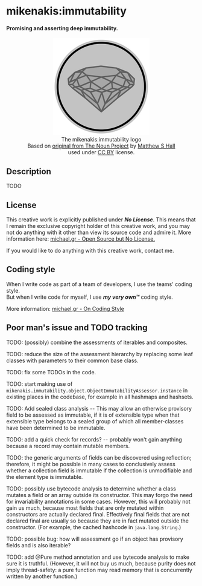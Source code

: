 # mikenakis:immutability
#### Promising and asserting deep immutability.

<p align="center">
<img title="mikenakis:immutability logo" src="mikenakis-immutability.svg" width="256"/><br/>
The mikenakis:immutability logo<br/>
Based on <a href="https://thenounproject.com/icon/diamond-32841/">original from The Noun Project</a> by <a href="https://thenounproject.com/mthw/">Matthew S Hall</a><br/>
used under <a href="https://creativecommons.org/licenses/by/3.0/us/legalcode">CC BY</a> license.
</p>

## Description

TODO

## License

This creative work is explicitly published under ***No License***. 
This means that I remain the exclusive copyright holder of this creative work, 
and you may not do anything with it other than view its source code and admire it. 
More information here: [michael.gr - Open Source but No License.](https://blog.michael.gr/2018/04/open-source-but-no-license.html)

If you would like to do anything with this creative work, contact me.

## Coding style

When I write code as part of a team of developers, I use the teams' coding style.  
But when I write code for myself, I use _**my very own™**_ coding style.

More information: [michael.gr - On Coding Style](https://blog.michael.gr/2018/04/on-coding-style.html)

## Poor man's issue and TODO tracking

TODO: (possibly) combine the assessments of iterables and composites.

TODO: reduce the size of the assessment hierarchy by replacing some leaf classes with parameters to their common base 
class.
                  
TODO: fix some TODOs in the code.

TODO: start making use of `mikenakis.immutability.object.ObjectImmutabilityAssessor.instance` in existing places in the 
codebase, for example in all hashmaps and hashsets.

TODO: Add sealed class analysis -- This may allow an otherwise provisory field to be assessed as immutable, if 
it is of extensible type when that extensible type belongs to a sealed group of which all member-classes have been
determined to be immutable.

TODO: add a quick check for records? -- probably won't gain anything because a record may contain mutable members.

TODO: the generic arguments of fields can be discovered using reflection; therefore, it might be possible in many cases
to conclusively assess whether a collection field is immutable if the collection is unmodifiable and the 
element type is immutable.

TODO: possibly use bytecode analysis to determine whether a class mutates a field or an array outside its constructor. 
This may forgo the need for invariability annotations in some cases. However, this will probably not gain us much,
because most fields that are only mutated within constructors are actually declared final. Effectively final fields
that are not declared final are usually so because they are in fact mutated outside the constructor. (For example, the 
cached hashcode in `java.lang.String`.)

TODO: possible bug: how will assessment go if an object has provisory fields and is also iterable?

TODO: add @Pure method annotation and use bytecode analysis to make sure it is truthful.  (However, it will not buy us
much, because purity does not imply thread-safety: a pure function may read memory that is concurrently written by
another function.)
